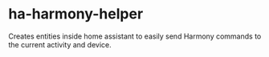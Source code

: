 # ha-harmony-helper
Creates entities inside home assistant to easily send Harmony commands to the current activity and device.
